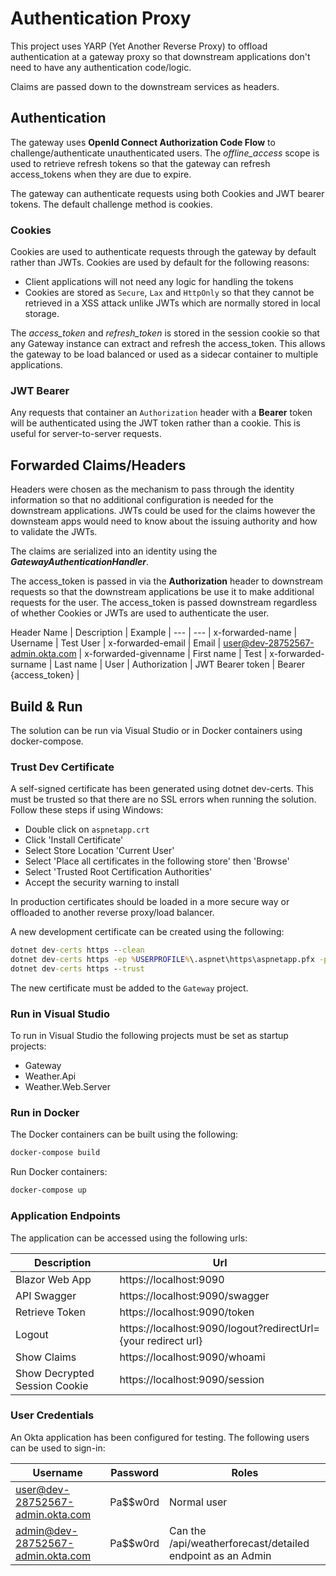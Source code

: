 # Authentication Proxy

This project uses YARP (Yet Another Reverse Proxy) to offload authentication at a gateway proxy so that downstream applications don't need to have any authentication code/logic.

Claims are passed down to the downstream services as headers.

## Authentication

The gateway uses **OpenId Connect Authorization Code Flow** to challenge/authenticate unauthenticated users. The *offline_access* scope is used to retrieve refresh tokens so that the gateway can refresh access_tokens when they are due to expire.

The gateway can authenticate requests using both Cookies and JWT bearer tokens. The default challenge method is cookies.

### Cookies

Cookies are used to authenticate requests through the gateway by default rather than JWTs. Cookies are used by default for the following reasons:
- Client applications will not need any logic for handling the tokens
- Cookies are stored as `Secure`, `Lax` and `HttpOnly` so that they cannot be retrieved in a XSS attack unlike JWTs which are normally stored in local storage. 

The *access_token* and *refresh_token* is stored in the session cookie so that any Gateway instance can extract and refresh the access_token. This allows the gateway to be load balanced or used as a sidecar container to multiple applications.

### JWT Bearer

Any requests that container an `Authorization` header with a **Bearer** token will be authenticated using the JWT token rather than a cookie. This is useful for server-to-server requests.

## Forwarded Claims/Headers

Headers were chosen as the mechanism to pass through the identity information so that no additional configuration is needed for the downstream applications. JWTs could be used for the claims however the downsteam apps would need to know about the issuing authority and how to validate the JWTs.

The claims are serialized into an identity using the ***GatewayAuthenticationHandler***.

The access_token is passed in via the **Authorization** header to downstream requests so that the downstream applications be use it to make additional requests for the user. The access_token is passed downstream regardless of whether Cookies or JWTs are used to authenticate the user.

Header Name | Description | Example |
--- | --- |
x-forwarded-name | Username | Test User |
x-forwarded-email | Email | user@dev-28752567-admin.okta.com |
x-forwarded-givenname | First name | Test |
x-forwarded-surname | Last name | User |
Authorization | JWT Bearer token | Bearer {access_token} |

## Build & Run

The solution can be run via Visual Studio or in Docker containers using docker-compose.

### Trust Dev Certificate

A self-signed certificate has been generated using dotnet dev-certs. This must be trusted so that there are no SSL errors when running the solution. Follow these steps if using Windows:
- Double click on `aspnetapp.crt`
- Click 'Install Certificate'
- Select Store Location 'Current User'
- Select 'Place all certificates in the following store' then 'Browse'
- Select 'Trusted Root Certification Authorities'
- Accept the security warning to install

In production certificates should be loaded in a more secure way or offloaded to another reverse proxy/load balancer.

A new development certificate can be created using the following:
```cmd
dotnet dev-certs https --clean
dotnet dev-certs https -ep %USERPROFILE%\.aspnet\https\aspnetapp.pfx -p password
dotnet dev-certs https --trust
```

The new certificate must be added to the `Gateway` project.

### Run in Visual Studio

To run in Visual Studio the following projects must be set as startup projects:

- Gateway
- Weather.Api
- Weather.Web.Server

### Run in Docker

The Docker containers can be built using the following:
```bash
docker-compose build
```

Run Docker containers:
```bash
docker-compose up
```

### Application Endpoints

The application can be accessed using the following urls:

Description | Url |
--- | --- |
Blazor Web App | https://localhost:9090 |
API Swagger | https://localhost:9090/swagger |
Retrieve Token | https://localhost:9090/token |
Logout | https://localhost:9090/logout?redirectUrl={your redirect url} |
Show Claims | https://localhost:9090/whoami |
Show Decrypted Session Cookie | https://localhost:9090/session |

### User Credentials

An Okta application has been configured for testing. The following users can be used to sign-in:

Username | Password | Roles |
--- | --- | --- |
user@dev-28752567-admin.okta.com | Pa$$w0rd | Normal user |
admin@dev-28752567-admin.okta.com | Pa$$w0rd | Can the /api/weatherforecast/detailed endpoint as an Admin |
